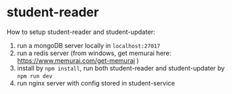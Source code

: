 # student-reader
How to setup student-reader and student-updater:
1. run a mongoDB server locally in `localhost:27017`
2. run a redis server (from windows, get memurai here: https://www.memurai.com/get-memurai )
3. install by `npm install`, run both student-reader and student-updater by `npm run dev`
4. run nginx server with config stored in student-service

